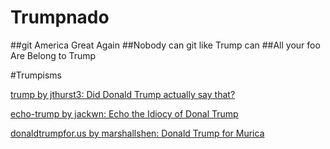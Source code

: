 # Trumpnado
##git America Great Again
##Nobody can git like Trump can
##All your foo Are Belong to Trump

#Trumpisms

[trump by jthurst3: Did Donald Trump actually say that?](https://github.com/jthurst3/trump)

[echo-trump by jackwn: Echo the Idiocy of Donal Trump](https://github.com/jackwm/echo-trump)

[donaldtrumpfor.us by marshallshen: Donald Trump for Murica](https://github.com/marshallshen/donaldtrumpfor.us)

